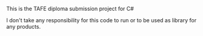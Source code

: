 This is the TAFE diploma submission project for C#

I don't take any responsibility for this code to run or to be used as library for any products. 